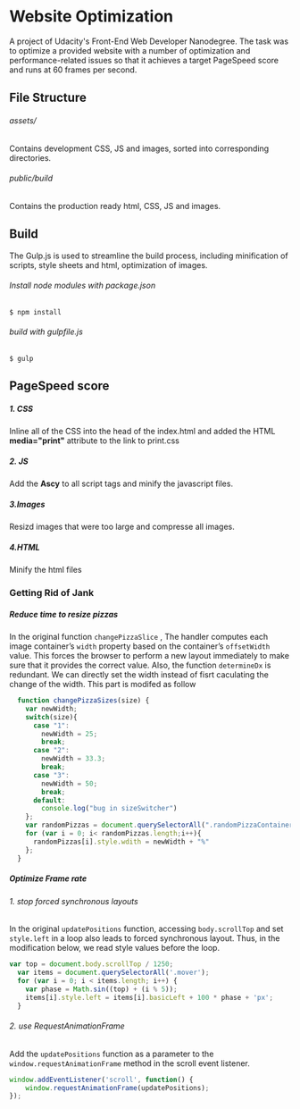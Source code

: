 # Website Optimization

A project of Udacity's Front-End Web Developer Nanodegree. The task was to optimize a provided website with a number of optimization and performance-related issues so that it achieves a target PageSpeed score and runs at 60 frames per second.

## File Structure

###### assets/

Contains development CSS, JS and images, sorted into corresponding directories.

###### public/build

Contains the production ready html, CSS, JS and images.

## Build

The Gulp.js is used to streamline the build process, including minification of scripts, style sheets and html, optimization of images.

###### Install node modules with package.json

```
$ npm install 
```

###### build with gulpfile.js

```
$ gulp
```


## PageSpeed score

##### 1. CSS
 
Inline all of the CSS into the head of the index.html and added the HTML **media="print"** attribute to the link to print.css

##### 2. JS

Add the **Ascy** to all script tags and minify the javascript files.

##### 3.Images

Resizd images that were too large and compresse all images.

##### 4.HTML

Minify the html files

### Getting Rid of Jank

##### Reduce time to resize pizzas

In the original function ```changePizzaSlice``` , The handler computes each image container’s ```width``` property based on the container’s ```offsetWidth``` value. This forces the browser to perform a new layout immediately to make sure that it provides the correct value. Also, the function ```determineDx``` is redundant. We can directly set the width instead of fisrt caculating the change of the width. This part is modifed as follow

```js
  function changePizzaSizes(size) {
    var newWidth;
    switch(size){
      case "1":
        newWidth = 25;
        break;
      case "2":
        newWidth = 33.3;
        break;
      case "3":
        newWidth = 50;
        break;
      default:
        console.log("bug in sizeSwitcher")
    };
    var randomPizzas = document.querySelectorAll(".randomPizzaContainer");
    for (var i = 0; i< randomPizzas.length;i++){
      randomPizzas[i].style.wdith = newWidth + "%"
    };
  }
  ```

##### Optimize Frame rate

###### 1. stop forced synchronous layouts
In the original ```updatePositions``` function, accessing ```body.scrollTop``` and set ```style.left``` in a loop also leads to forced synchronous layout. Thus, in the modification below, we read style values before the loop.

```js
var top = document.body.scrollTop / 1250;
  var items = document.querySelectorAll('.mover');
  for (var i = 0; i < items.length; i++) {
    var phase = Math.sin((top) + (i % 5));
    items[i].style.left = items[i].basicLeft + 100 * phase + 'px';
  }
```
###### 2. use RequestAnimationFrame
Add the ```updatePositions``` function as a parameter to the ```window.requestAnimationFrame``` method in the scroll event listener.

```js
window.addEventListener('scroll', function() {
	window.requestAnimationFrame(updatePositions);
});
```





